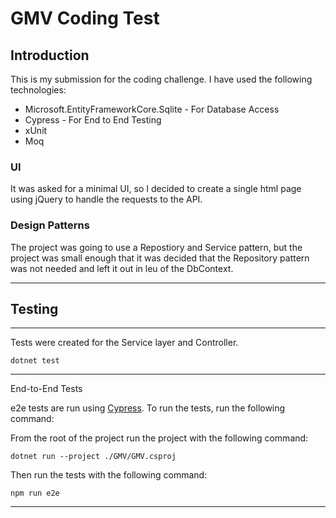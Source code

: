 # GMV Coding Test

## Introduction

This is my submission for the coding challenge. I have used the following technologies:

- Microsoft.EntityFrameworkCore.Sqlite - For Database Access
- Cypress - For End to End Testing
- xUnit
- Moq


### UI
It was asked for a minimal UI, so I decided to create a single html page using jQuery to handle the requests to the API.


### Design Patterns
The project was going to use a Repostiory and Service pattern, but the project was small enough that it was decided that the 
Repository pattern was not needed and left it out in leu of the DbContext.


---

## Testing

---

Tests were created for the Service layer and Controller.

    dotnet test
---

End-to-End Tests

e2e tests are run using [Cypress](https://www.cypress.io/). To run the tests, run the following command:

From the root of the project run the project with the following command:

    dotnet run --project ./GMV/GMV.csproj

Then run the tests with the following command:

    npm run e2e



---
